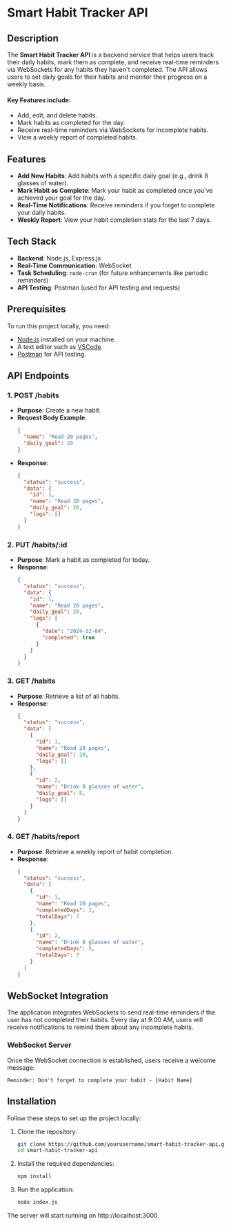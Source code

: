 # Smart Habit Tracker API

## Description

The **Smart Habit Tracker API** is a backend service that helps users track their daily habits, mark them as complete, and receive real-time reminders via WebSockets for any habits they haven't completed. The API allows users to set daily goals for their habits and monitor their progress on a weekly basis.

#### Key Features include:

- Add, edit, and delete habits.
- Mark habits as completed for the day.
- Receive real-time reminders via WebSockets for incomplete habits.
- View a weekly report of completed habits.

## Features

- **Add New Habits**: Add habits with a specific daily goal (e.g., drink 8 glasses of water).
- **Mark Habit as Complete**: Mark your habit as completed once you've achieved your goal for the day.
- **Real-Time Notifications**: Receive reminders if you forget to complete your daily habits.
- **Weekly Report**: View your habit completion stats for the last 7 days.

## Tech Stack

- **Backend**: Node.js, Express.js
- **Real-Time Communication**: WebSocket
- **Task Scheduling**: `node-cron` (for future enhancements like periodic reminders)
- **API Testing**: Postman (used for API testing and requests)

## Prerequisites

To run this project locally, you need:

- [Node.js](https://nodejs.org/en/) installed on your machine.
- A text editor such as [VSCode](https://code.visualstudio.com/).
- [Postman](https://www.postman.com/) for API testing.

## API Endpoints

### 1. **POST /habits**
- **Purpose**: Create a new habit.
- **Request Body Example**:
  ```json
  {
    "name": "Read 20 pages",
    "daily_goal": 20
  }
- **Response**:
    ```json
    {
      "status": "success",
      "data": {
        "id": 1,
        "name": "Read 20 pages",
        "daily_goal": 20,
        "logs": []
      }
    }

### 2. **PUT /habits/:id**
- **Purpose**: Mark a habit as completed for today.
- **Response**:
  ```json
  {
    "status": "success",
    "data": {
      "id": 1,
      "name": "Read 20 pages",
      "daily_goal": 20,
      "logs": [
        {
          "date": "2024-12-04",
          "completed": true
        }
      ]
    }
  }
  
### 3. **GET /habits**
- **Purpose**: Retrieve a list of all habits.
- **Response**:
  ```json
  {
    "status": "success",
    "data": [
      {
        "id": 1,
        "name": "Read 20 pages",
        "daily_goal": 20,
        "logs": []
      },
      {
        "id": 2,
        "name": "Drink 8 glasses of water",
        "daily_goal": 8,
        "logs": []
      }
    ]
  }

### 4. **GET /habits/report**
- **Purpose**: Retrieve a weekly report of habit completion.
- **Response**:
  ```json
  {
    "status": "success",
    "data": [
      {
        "id": 1,
        "name": "Read 20 pages",
        "completedDays": 3,
        "totalDays": 7
      },
      {
        "id": 2,
        "name": "Drink 8 glasses of water",
        "completedDays": 5,
        "totalDays": 7
      }
    ]
  }

## WebSocket Integration

The application integrates WebSockets to send real-time reminders if the user has not completed their habits. Every day at 9:00 AM, users will receive notifications to remind them about any incomplete habits.

 ### WebSocket Server

Once the WebSocket connection is established, users receive a welcome message:
    
    Reminder: Don't forget to complete your habit - [Habit Name]

## Installation

Follow these steps to set up the project locally:

1. Clone the repository:

   ```bash
   git clone https://github.com/yourusername/smart-habit-tracker-api.git
   cd smart-habit-tracker-api

2. Install the required dependencies:

    ```bash
    npm install

3. Run the application:

    ```bash
    node index.js
  The server will start running on http://localhost:3000.
